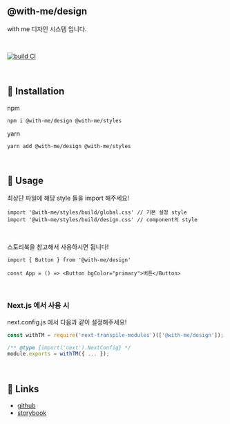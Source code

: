 ## @with-me/design

with me 디자인 시스템 입니다.

<br />

[![build CI](https://github.com/Team-WithMe/WithMe_UI/actions/workflows/ci.yml/badge.svg)](https://github.com/Team-WithMe/WithMe_UI/actions/workflows/ci.yml)

<br />

## 📕 Installation

npm

```
npm i @with-me/design @with-me/styles
```

yarn

```
yarn add @with-me/design @with-me/styles
```

<br />

## 📗 Usage

최상단 파일에 해당 style 들을 import 해주세요!

```tsx
import '@with-me/styles/build/global.css' // 기본 설정 style
import '@with-me/styles/build/design.css' // component의 style
```

<br />

스토리북을 참고해서 사용하시면 됩니다!

```tsx
import { Button } from '@with-me/design'

const App = () => <Button bgColor="primary">버튼</Button>
```

<br />

### Next.js 에서 사용 시

next.config.js 에서 다음과 같이 설정해주세요!

```js
const withTM = require('next-transpile-modules')(['@with-me/design']);

/** @type {import('next').NextConfig} */
module.exports = withTM({ ... });
```

<br />

## 📘 Links

- [github](https://github.com/Team-WithMe/WithMe_UI)
- [storybook](https://with-me-ui.netlify.app)
